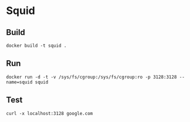 # Squid

## Build

    docker build -t squid .

## Run

    docker run -d -t -v /sys/fs/cgroup:/sys/fs/cgroup:ro -p 3128:3128 --name=squid squid

## Test

    curl -x localhost:3128 google.com
